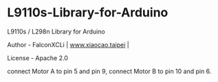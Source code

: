 # L9110s-Library-for-Arduino
L9110s / L298n Library for Arduino

Author - FalconXCLi  |  www.xiaocao.taipei  |

License - Apache 2.0


connect Motor A to pin 5 and pin 9, connect Motor B to pin 10 and pin 6.
